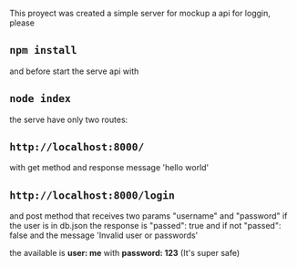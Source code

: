 This proyect was created a simple server for mockup a api for loggin, please 

## `npm install`

and before start the serve api with

## `node index`

the serve have only two routes:

## `http://localhost:8000/`

with get method and response message 'hello world'

## `http://localhost:8000/login`

and post method that receives two params "username" and "password"
if the user is in db.json the response is "passed": true and if not "passed": false and the message 'Invalid user or passwords'


the available is **user:  me** with **password: 123** (It's super safe)

